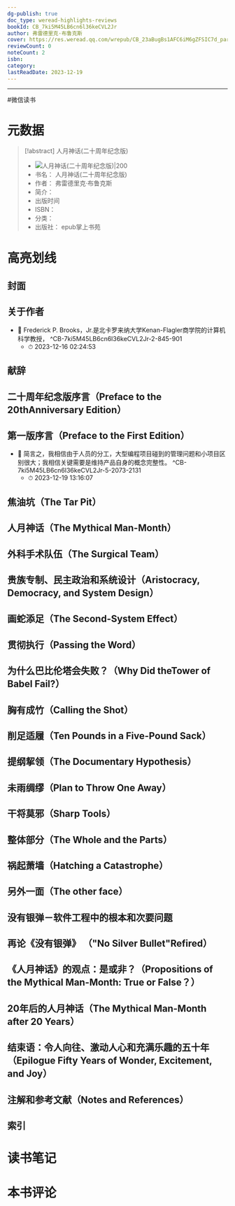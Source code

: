 ```yaml
---
dg-publish: true
doc_type: weread-highlights-reviews
bookId: CB_7ki5M45LB6cn6l36keCVL2Jr
author: 弗雷德里克·布鲁克斯
cover: https://res.weread.qq.com/wrepub/CB_23aBugBs1AFC6iM6gZFSIC7d_parsecover
reviewCount: 0
noteCount: 2
isbn: 
category: 
lastReadDate: 2023-12-19
---
```


---
#微信读书

# 元数据
> [!abstract] 人月神话(二十周年纪念版)
> - ![ 人月神话(二十周年纪念版)|200](https://res.weread.qq.com/wrepub/CB_23aBugBs1AFC6iM6gZFSIC7d_parsecover)
> - 书名： 人月神话(二十周年纪念版)
> - 作者： 弗雷德里克·布鲁克斯
> - 简介： 
> - 出版时间 
> - ISBN： 
> - 分类： 
> - 出版社： epub掌上书苑

# 高亮划线

## 封面

## 关于作者


- 📌 Frederick P. Brooks，Jr.是北卡罗来纳大学Kenan-Flagler商学院的计算机科学教授， ^CB-7ki5M45LB6cn6l36keCVL2Jr-2-845-901
    - ⏱ 2023-12-16 02:24:53 
## 献辞

## 二十周年纪念版序言（Preface to the 20thAnniversary Edition）

## 第一版序言（Preface to the First Edition）


- 📌 简言之，我相信由于人员的分工，大型编程项目碰到的管理问题和小项目区别很大；我相信关键需要是维持产品自身的概念完整性。 ^CB-7ki5M45LB6cn6l36keCVL2Jr-5-2073-2131
    - ⏱ 2023-12-19 13:16:07 
## 焦油坑（The Tar Pit）

## 人月神话（The Mythical Man-Month）

## 外科手术队伍（The Surgical Team）

## 贵族专制、民主政治和系统设计（Aristocracy, Democracy, and System Design）

## 画蛇添足（The Second-System Effect）

## 贯彻执行（Passing the Word）

## 为什么巴比伦塔会失败？（Why Did theTower of Babel Fail?）

## 胸有成竹（Calling the Shot）

## 削足适履（Ten Pounds in a Five-Pound Sack）

## 提纲挈领（The Documentary Hypothesis）

## 未雨绸缪（Plan to Throw One Away）

## 干将莫邪（Sharp Tools）

## 整体部分（The Whole and the Parts）

## 祸起萧墙（Hatching a Catastrophe）

## 另外一面（The other face）

## 没有银弹－软件工程中的根本和次要问题

## 再论《没有银弹》 （"No Silver Bullet"Refired）

## 《人月神话》的观点：是或非？（Propositions of the Mythical Man-Month: True or False？）

## 20年后的人月神话（The Mythical Man-Month after 20 Years）

## 结束语：令人向往、激动人心和充满乐趣的五十年（Epilogue Fifty Years of Wonder, Excitement, and Joy）

## 注解和参考文献（Notes and References）

## 索引

# 读书笔记

# 本书评论
